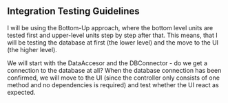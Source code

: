 ## Integration Testing Guidelines

I will be using the Bottom-Up approach, where the bottom level units are tested first and upper-level units step by step after that. This means, that I will be testing the database at first (the lower level) and the move to the UI (the higher level). 

We will start with the DataAccesor and the DBConnector - do we get a connection to the database at all? When the database connection has been confirmed, we will move to the UI (since the controller only consists of one method and no dependencies is required) and test whether the UI react as expected. 

